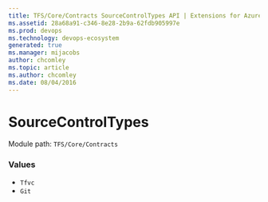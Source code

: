 ```yaml
---
title: TFS/Core/Contracts SourceControlTypes API | Extensions for Azure DevOps Services
ms.assetid: 28a68a91-c346-8e28-2b9a-62fdb905997e
ms.prod: devops
ms.technology: devops-ecosystem
generated: true
ms.manager: mijacobs
author: chcomley
ms.topic: article
ms.author: chcomley
ms.date: 08/04/2016
---
```


# SourceControlTypes

Module path: `TFS/Core/Contracts`

### Values

* `Tfvc` 
* `Git` 
